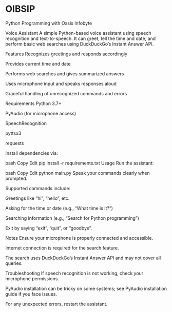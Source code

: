 # OIBSIP
Python Programming with Oasis Infobyte

Voice Assistant
A simple Python-based voice assistant using speech recognition and text-to-speech. It can greet, tell the time and date, and perform basic web searches using DuckDuckGo’s Instant Answer API.

Features
Recognizes greetings and responds accordingly

Provides current time and date

Performs web searches and gives summarized answers

Uses microphone input and speaks responses aloud

Graceful handling of unrecognized commands and errors

Requirements
Python 3.7+

PyAudio (for microphone access)

SpeechRecognition

pyttsx3

requests

Install dependencies via:

bash
Copy
Edit
pip install -r requirements.txt
Usage
Run the assistant:

bash
Copy
Edit
python main.py
Speak your commands clearly when prompted.

Supported commands include:

Greetings like “hi”, “hello”, etc.

Asking for the time or date (e.g., “What time is it?”)

Searching information (e.g., “Search for Python programming”)

Exit by saying “exit”, “quit”, or “goodbye”.

Notes
Ensure your microphone is properly connected and accessible.

Internet connection is required for the search feature.

The search uses DuckDuckGo’s Instant Answer API and may not cover all queries.

Troubleshooting
If speech recognition is not working, check your microphone permissions.

PyAudio installation can be tricky on some systems; see PyAudio installation guide if you face issues.

For any unexpected errors, restart the assistant.